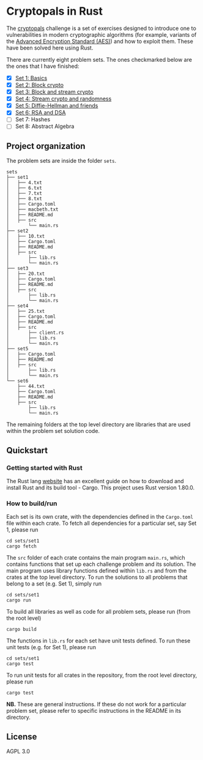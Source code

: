 # Cryptopals in Rust

The [cryptopals](https://cryptopals.com/) challenge is a set of exercises designed to introduce one to vulnerabilities in modern cryptographic algorithms (for example, variants of the [Advanced Encryption Standard (AES)](https://en.wikipedia.org/wiki/Advanced_Encryption_Standard)) and how to exploit them. These have been solved here using Rust. 

There are currently eight problem sets. The ones checkmarked below are the ones that I have finished:
- [x] [Set 1: Basics](sets/set1/README.md)
- [x] [Set 2: Block crypto](sets/set2/README.md)
- [x] [Set 3: Block and stream crypto](sets/set3/README.md)
- [x] [Set 4: Stream crypto and randomness](sets/set4/README.md)
- [x] [Set 5: Diffie-Hellman and friends](sets/set5/README.md)
- [x] [Set 6: RSA and DSA](sets/set6/README.md)
- [ ] Set 7: Hashes
- [ ] Set 8: Abstract Algebra

## Project organization

The problem sets are inside the folder `sets`.
```
sets
├── set1
│   ├── 4.txt
│   ├── 6.txt
│   ├── 7.txt
│   ├── 8.txt
│   ├── Cargo.toml
│   ├── macbeth.txt
│   ├── README.md
│   ├── src
│       └── main.rs
├── set2
│   ├── 10.txt
│   ├── Cargo.toml
│   ├── README.md
│   ├── src
│       ├── lib.rs
│       └── main.rs
├── set3
│   ├── 20.txt
│   ├── Cargo.toml
│   ├── README.md
│   ├── src
│       ├── lib.rs
│       └── main.rs
├── set4
│   ├── 25.txt
│   ├── Cargo.toml
│   ├── README.md
│   ├── src
│       ├── client.rs
│       ├── lib.rs
│       └── main.rs
├── set5
│   ├── Cargo.toml
│   ├── README.md
│   ├── src
│       ├── lib.rs
│       └── main.rs
└── set6
    ├── 44.txt
    ├── Cargo.toml
    ├── README.md
    ├── src
        ├── lib.rs
        └── main.rs

```
The remaining folders at the top level directory are libraries that are used within the problem set solution code.

## Quickstart

### Getting started with Rust

The Rust lang [website](https://www.rust-lang.org/learn/get-started) has an excellent guide on how to download and install Rust and its build tool - Cargo. This project uses Rust version 1.80.0.

### How to build/run

Each set is its own crate, with the dependencies defined in the `Cargo.toml` file within each crate. To fetch all dependencies for a particular set, say Set 1, please run
```
cd sets/set1
cargo fetch
```
The `src` folder of each crate contains the main program `main.rs`, which contains functions that set up each challenge problem and its solution. The main program uses library functions defined within `lib.rs` and from the crates at the top level directory. To run the solutions to all problems that belong to a set (e.g. Set 1), simply run
```
cd sets/set1
cargo run
```
To build all libraries as well as code for all problem sets, please run (from the root level)
```
cargo build
```
The functions in `lib.rs` for each set have unit tests defined. To run these unit tests (e.g. for Set 1), please run
```
cd sets/set1
cargo test
```
To run unit tests for all crates in the repository, from the root level directory, please run
```
cargo test
```

**NB.** These are general instructions. If these do not work for a particular problem set, please refer to specific instructions in the README in its directory.

## License

AGPL 3.0
